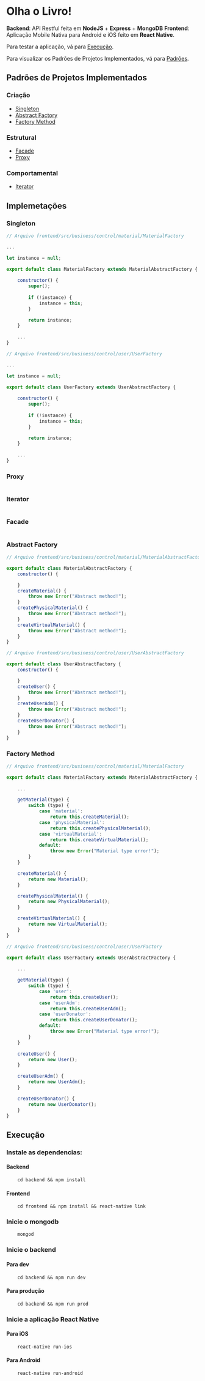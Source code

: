 # Olha o Livro!
__Backend__: API Restful feita em **NodeJS** + **Express** + **MongoDB**
__Frontend__: Aplicação Mobile Nativa para Android e iOS feito em **React Native**.

Para testar a aplicação, vá para [Execução](#execução).

Para visualizar os Padrões de Projetos Implementados, vá para [Padrões](#padrões-de-projetos-implementados).

## Padrões de Projetos Implementados

### Criação

* [Singleton](#singleton)
* [Abstract Factory](#abstract-factory)
* [Factory Method](#factory-method)

### Estrutural

* [Facade](#facade)
* [Proxy](#proxy)

### Comportamental

* [Iterator](#iterator)

## Implemetações

### Singleton
```js
// Arquivo frontend/src/business/control/material/MaterialFactory

...

let instance = null;

export default class MaterialFactory extends MaterialAbstractFactory {
    
    constructor() { 
        super();
        
        if (!instance) {
            instance = this;
        }

        return instance;
    }
    
    ...
}

```

```js
// Arquivo frontend/src/business/control/user/UserFactory

...

let instance = null;

export default class UserFactory extends UserAbstractFactory {
    
    constructor() { 
        super();
        
        if (!instance) {
            instance = this;
        }

        return instance;
    }
    
    ...
}

```

### Proxy
```js

```

### Iterator
```js

```

### Facade
```js

```

### Abstract Factory
```js
// Arquivo frontend/src/business/control/material/MaterialAbstractFactory

export default class MaterialAbstractFactory {
    constructor() { 

    }
    createMaterial() {
        throw new Error("Abstract method!");
    }
    createPhysicalMaterial() {
        throw new Error("Abstract method!");
    }
    createVirtualMaterial() {
        throw new Error("Abstract method!");
    }
}

```

```js
// Arquivo frontend/src/business/control/user/UserAbstractFactory

export default class UserAbstractFactory {
    constructor() { 

    }
    createUser() {
        throw new Error("Abstract method!");
    }
    createUserAdm() {
        throw new Error("Abstract method!");
    }
    createUserDonator() {
        throw new Error("Abstract method!");
    }
}

```

### Factory Method
```js
// Arquivo frontend/src/business/control/material/MaterialFactory

export default class MaterialFactory extends MaterialAbstractFactory {
    
    ...

    getMaterial(type) {
        switch (type) {
            case 'material':
                return this.createMaterial();
            case 'physicalMaterial':
                return this.createPhysicalMaterial();
            case 'virtualMaterial':
                return this.createVirtualMaterial();
            default:
                throw new Error("Material type error!");
        }
    }

    createMaterial() {
        return new Material();
    }

    createPhysicalMaterial() {
        return new PhysicalMaterial();
    }

    createVirtualMaterial() {
        return new VirtualMaterial();
    }
}

```

```js
// Arquivo frontend/src/business/control/user/UserFactory

export default class UserFactory extends UserAbstractFactory {
    
    ...

    getMaterial(type) {
        switch (type) {
            case 'user':
                return this.createUser();
            case 'userAdm':
                return this.createUserAdm();
            case 'userDonator':
                return this.createUserDonator();
            default:
                throw new Error("Material type error!");
        }
    }

    createUser() {
        return new User();
    }

    createUserAdm() {
        return new UserAdm();
    }

    createUserDonator() {
        return new UserDonator();
    }
}

```




## Execução
### Instale as dependencias:
#### Backend
```console
    cd backend && npm install
```
#### Frontend
```console
    cd frontend && npm install && react-native link
```

### Inicie o mongodb

```console
    mongod
```

### Inicie o backend
#### Para dev

```console
    cd backend && npm run dev
```
#### Para produção

```console
    cd backend && npm run prod
```

### Inicie a aplicação React Native
#### Para iOS
```console
    react-native run-ios
```

#### Para Android
```console
    react-native run-android
```